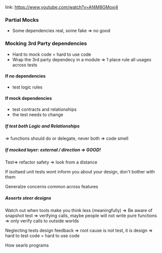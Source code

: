link: https://www.youtube.com/watch?v=Af4M8GMoxi4


### Partial Mocks
- Some dependencies real, some fake => no good

### Mocking 3rd Party dependencies
- Hard to mock code = hard to use code
- Wrap the 3rd party dependecy in a module => 1 place rule all usages across tests

#### If no dependencies
- test logic rules

#### If mock dependencies
- test contracts and relationships
- the test needs to change

##### If test both Logic and Relationships 
=> functions should do or delegate, never both
=> code smell

##### If mocked layer: external / direction => GOOD! 

Test=> refactor safety => look from a distance

If isoltaed unit tests wont inform you about your design, don't bother with them

Generalze concerns common across features

##### Asserts steer designs

Watch out when tools make you think less (meaningfully) 
=> Be aware of snapshot test
=> verifying calls, maybe people will not write pure functions
=> only verify calls to outside worlds

Neglecting tests design feedback
=> root cause is not test, it is design
=> hard to test code = hard to use code


How searls programs